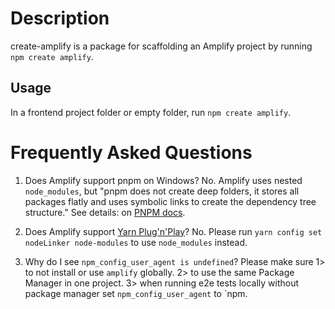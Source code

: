# Description

create-amplify is a package for scaffolding an Amplify project by running `npm create amplify`.

## Usage

In a frontend project folder or empty folder, run `npm create amplify`.

# Frequently Asked Questions

1. Does Amplify support pnpm on Windows?
   No. Amplify uses nested `node_modules`, but "pnpm does not create deep folders, it stores all packages flatly and uses symbolic links to create the dependency tree structure." See details: on [PNPM docs](https://pnpm.io/faq#but-the-nested-node_modules-approach-is-incompatible-with-windows).

2. Does Amplify support [Yarn Plug'n'Play](https://yarnpkg.com/features/pnp)?
   No. Please run `yarn config set nodeLinker node-modules` to use `node_modules` instead.

3. Why do I see `npm_config_user_agent is undefined`?
   Please make sure 1> to not install or use `amplify` globally. 2> to use the same Package Manager in one project. 3> when running e2e tests locally without package manager set `npm_config_user_agent` to `npm.
